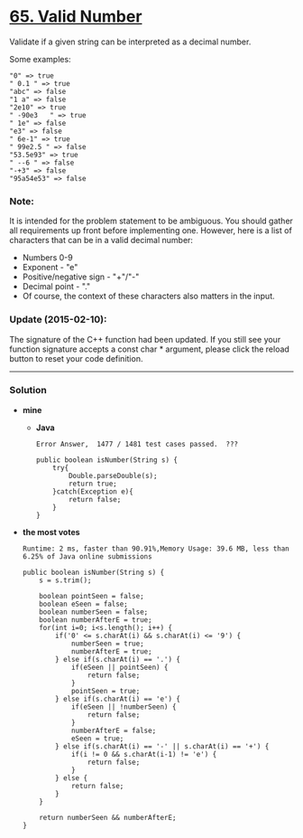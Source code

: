 # [65. Valid Number](https://leetcode.com/problems/valid-number/)

Validate if a given string can be interpreted as a decimal number.

Some examples:
```
"0" => true
" 0.1 " => true
"abc" => false
"1 a" => false
"2e10" => true
" -90e3   " => true
" 1e" => false
"e3" => false
" 6e-1" => true
" 99e2.5 " => false
"53.5e93" => true
" --6 " => false
"-+3" => false
"95a54e53" => false
```

### Note: 
It is intended for the problem statement to be ambiguous. You should gather all requirements up front before implementing one. However, here is a list of characters that can be in a valid decimal number:
* Numbers 0-9
* Exponent - "e"
* Positive/negative sign - "+"/"-"
* Decimal point - "."
* Of course, the context of these characters also matters in the input.

### Update (2015-02-10):
The signature of the C++ function had been updated. If you still see your function signature accepts a const char * argument, please click the reload button to reset your code definition.


---

### Solution
* **mine**
  * **Java**
    
    `Error Answer,  1477 / 1481 test cases passed.  ???`
    ```
    public boolean isNumber(String s) {
        try{
            Double.parseDouble(s);
            return true;
        }catch(Exception e){
            return false;
        }
    }
    ```


* **the most votes**
  
  `Runtime: 2 ms, faster than 90.91%,Memory Usage: 39.6 MB, less than 6.25% of Java online submissions`
  ```
  public boolean isNumber(String s) {
      s = s.trim();

      boolean pointSeen = false;
      boolean eSeen = false;
      boolean numberSeen = false;
      boolean numberAfterE = true;
      for(int i=0; i<s.length(); i++) {
          if('0' <= s.charAt(i) && s.charAt(i) <= '9') {
              numberSeen = true;
              numberAfterE = true;
          } else if(s.charAt(i) == '.') {
              if(eSeen || pointSeen) {
                  return false;
              }
              pointSeen = true;
          } else if(s.charAt(i) == 'e') {
              if(eSeen || !numberSeen) {
                  return false;
              }
              numberAfterE = false;
              eSeen = true;
          } else if(s.charAt(i) == '-' || s.charAt(i) == '+') {
              if(i != 0 && s.charAt(i-1) != 'e') {
                  return false;
              }
          } else {
              return false;
          }
      }

      return numberSeen && numberAfterE;
  }
  ```
  
